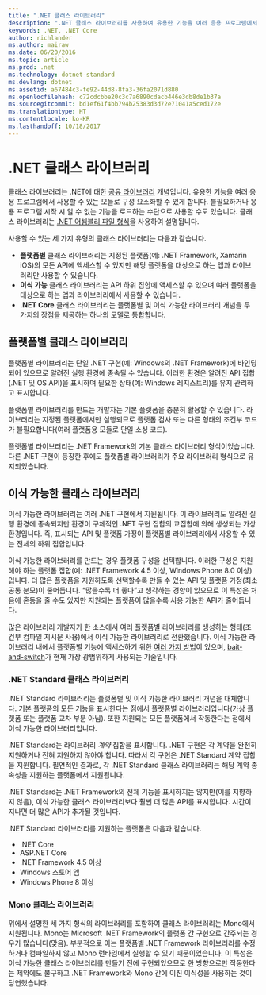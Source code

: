 ```yaml
---
title: ".NET 클래스 라이브러리"
description: ".NET 클래스 라이브러리를 사용하여 유용한 기능을 여러 응용 프로그램에서 사용할 수 있는 모듈로 그룹화하는 방법을 알아봅니다."
keywords: .NET, .NET Core
author: richlander
ms.author: mairaw
ms.date: 06/20/2016
ms.topic: article
ms.prod: .net
ms.technology: dotnet-standard
ms.devlang: dotnet
ms.assetid: a67484c3-fe92-44d8-8fa3-36fa2071d880
ms.openlocfilehash: c72cdcbbe20c3c7a6890cdacb446e3db8de1b37a
ms.sourcegitcommit: bd1ef61f4bb794b25383d3d72e71041a5ced172e
ms.translationtype: HT
ms.contentlocale: ko-KR
ms.lasthandoff: 10/18/2017
---
```

# <a name="net-class-libraries"></a>.NET 클래스 라이브러리

클래스 라이브러리는 .NET에 대한 [공유 라이브러리](http://en.wikipedia.org/wiki/Library_%28computing%29#Shared_libraries) 개념입니다. 유용한 기능을 여러 응용 프로그램에서 사용할 수 있는 모듈로 구성 요소화할 수 있게 합니다. 불필요하거나 응용 프로그램 시작 시 알 수 없는 기능을 로드하는 수단으로 사용할 수도 있습니다. 클래스 라이브러리는 [.NET 어셈블리 파일 형식](assembly-format.md)을 사용하여 설명됩니다.

사용할 수 있는 세 가지 유형의 클래스 라이브러리는 다음과 같습니다.

*   **플랫폼별** 클래스 라이브러리는 지정된 플랫폼(예: .NET Framework, Xamarin iOS)의 모든 API에 액세스할 수 있지만 해당 플랫폼을 대상으로 하는 앱과 라이브러리만 사용할 수 있습니다.
*   **이식 가능** 클래스 라이브러리는 API 하위 집합에 액세스할 수 있으며 여러 플랫폼을 대상으로 하는 앱과 라이브러리에서 사용할 수 있습니다.
*   **.NET Core** 클래스 라이브러리는 플랫폼별 및 이식 가능한 라이브러리 개념을 두 가지의 장점을 제공하는 하나의 모델로 통합합니다.

## <a name="platform-specific-class-libraries"></a>플랫폼별 클래스 라이브러리

플랫폼별 라이브러리는 단일 .NET 구현(예: Windows의 .NET Framework)에 바인딩되어 있으므로 알려진 실행 환경에 종속될 수 있습니다. 이러한 환경은 알려진 API 집합(.NET 및 OS API)을 표시하며 필요한 상태(예: Windows 레지스트리)를 유지 관리하고 표시합니다.

플랫폼별 라이브러리를 만드는 개발자는 기본 플랫폼을 충분히 활용할 수 있습니다. 라이브러리는 지정된 플랫폼에서만 실행되므로 플랫폼 검사 또는 다른 형태의 조건부 코드가 불필요합니다(여러 플랫폼용 모듈로 단일 소싱 코드).

플랫폼별 라이브러리는 .NET Framework의 기본 클래스 라이브러리 형식이었습니다. 다른 .NET 구현이 등장한 후에도 플랫폼별 라이브러리가 주요 라이브러리 형식으로 유지되었습니다.

## <a name="portable-class-libraries"></a>이식 가능한 클래스 라이브러리

이식 가능한 라이브러리는 여러 .NET 구현에서 지원됩니다. 이 라이브러리도 알려진 실행 환경에 종속되지만 환경이 구체적인 .NET 구현 집합의 교집합에 의해 생성되는 가상 환경입니다. 즉, 표시되는 API 및 플랫폼 가정이 플랫폼별 라이브러리에서 사용할 수 있는 전체의 하위 집합입니다.

이식 가능한 라이브러리를 만드는 경우 플랫폼 구성을 선택합니다. 이러한 구성은 지원해야 하는 플랫폼 집합(예: .NET Framework 4.5 이상, Windows Phone 8.0 이상)입니다. 더 많은 플랫폼을 지원하도록 선택할수록 만들 수 있는 API 및 플랫폼 가정(최소 공통 분모)이 줄어듭니다. “많을수록 더 좋다”고 생각하는 경향이 있으므로 이 특성은 처음에 혼동을 줄 수도 있지만 지원되는 플랫폼이 많을수록 사용 가능한 API가 줄어듭니다.

많은 라이브러리 개발자가 한 소스에서 여러 플랫폼별 라이브러리를 생성하는 형태(조건부 컴파일 지시문 사용)에서 이식 가능한 라이브러리로 전환했습니다. 이식 가능한 라이브러리 내에서 플랫폼별 기능에 액세스하기 위한 [여러 가지 방법](http://blog.stephencleary.com/2012/11/portable-class-library-enlightenment.html)이 있으며, [bait-and-switch](http://log.paulbetts.org/the-bait-and-switch-pcl-trick/)가 현재 가장 광범위하게 사용되는 기술입니다.

### <a name="net-standard-class-libraries"></a>.NET Standard 클래스 라이브러리

.NET Standard 라이브러리는 플랫폼별 및 이식 가능한 라이브러리 개념을 대체합니다. 기본 플랫폼의 모든 기능을 표시한다는 점에서 플랫폼별 라이브러리입니다(가상 플랫폼 또는 플랫폼 교차 부분 아님). 또한 지원되는 모든 플랫폼에서 작동한다는 점에서 이식 가능한 라이브러리입니다.

.NET Standard는 라이브러리 _계약_ 집합을 표시합니다. .NET 구현은 각 계약을 완전히 지원하거나 전혀 지원하지 않아야 합니다. 따라서 각 구현은 .NET Standard 계약 집합을 지원합니다. 필연적인 결과로, 각 .NET Standard 클래스 라이브러리는 해당 계약 종속성을 지원하는 플랫폼에서 지원됩니다.

.NET Standard는 .NET Framework의 전체 기능을 표시하지는 않지만(이를 지향하지 않음), 이식 가능한 클래스 라이브러리보다 훨씬 더 많은 API를 표시합니다. 시간이 지나면 더 많은 API가 추가될 것입니다.

.NET Standard 라이브러리를 지원하는 플랫폼은 다음과 같습니다.

*   .NET Core
*   ASP.NET Core
*   .NET Framework 4.5 이상
*   Windows 스토어 앱
*   Windows Phone 8 이상

### <a name="mono-class-libraries"></a>Mono 클래스 라이브러리

위에서 설명한 세 가지 형식의 라이브러리를 포함하여 클래스 라이브러리는 Mono에서 지원됩니다. Mono는 Microsoft .NET Framework의 플랫폼 간 구현으로 간주되는 경우가 많습니다(맞음). 부분적으로 이는 플랫폼별 .NET Framework 라이브러리를 수정하거나 컴파일하지 않고 Mono 런타임에서 실행할 수 있기 때문이었습니다. 이 특성은 이식 가능한 클래스 라이브러리를 만들기 전에 구현되었으므로 한 방향으로만 작동한다는 제약에도 불구하고 .NET Framework와 Mono 간에 이진 이식성을 사용하는 것이 당연했습니다.
